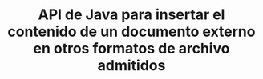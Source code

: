 ---
############################# Static ############################
layout: "auto-gen-gist"
draft: false
path: "es/assembly/java/document/xls"
otherformats: PDF HTML XPS TIFF MHTML TXT XAML EPUB SVG PS PCL XML OTT OXPS MD POT OTP DOC DOCX DOCM DOT DOTX DOTM RTF ODT OTT XLT XLSX XLSM XLTX XLTM XLSB ODS PPT PPTX PPTM PPS PPSX PPSM  POTX POTM ODP EML EMLX MSG 

############################# Head ############################
head_title: "API de Java: agregar contenido de documentos externos a xls_formatos de archivo SUPERIORES"
head_description: "GroupDocs.Assembly Java API permite la inserción dinámica del contenido de documentos externos en varios formatos de archivo como PDF, DOCX, RTF, XLSX, CSV, PPTX, EML, MSG y más."

############################# Header ############################
title: "API de Java para insertar el contenido de un documento externo en otros formatos de archivo admitidos"
description: "GroupDocs.Assembly para Java proporciona funciones para insertar contenido de documentos externos en informes, correos electrónicos y varios formatos de archivo compatibles como PDF, DOC, DOCX, XLSX, CSV, PPTX, EML, MSG y más."

######################### Download Button #######################
button:
    enable: true

############################# About ############################
about:
    enable: true
    title: "¿Cómo insertar el contenido de un documento externo en otros formatos de archivo populares a través de Java?"
    content: |
       Un documento o archivo es una copia electrónica o una copia impresa que contiene información que el usuario puede recuperar en una etapa posterior. Según Wikipedia, un documento puede estar estructurado, como documentos tabulares, listas, formularios o tablas científicas, semiestructurado como un libro o un artículo de periódico, o no estructurado como una nota escrita a mano. GroupDocs.Assembly para Java es una API muy útil que permite a los desarrolladores de software crear potentes aplicaciones para la automatización de documentos y la generación de informes. Es totalmente compatible con la identificación y el trabajo con numerosos formatos de documentos, como PDF, Microsoft Word, hojas de cálculo de Excel, PowerPoint, HTML, correo electrónico de Outlook y muchos más. Admite numerosas funciones avanzadas para trabajar con informes, como la manipulación de elementos de plantilla, informes de listas, informes de gráficos, informes de tablas, etc. Además, la API también es totalmente compatible con varias funciones avanzadas relacionadas con la adición y modificación de contenido de documentos, como agregar contenido a una página de documento, insertar datos en celdas de hojas de cálculo, reemplazar contenido, agregar contenido a una diapositiva de presentación y mucho más. 

############################# content ############################
steps:
    enable: true
    block:
    - title_left: "Agregue contenido de archivo externo a un documento de Word a través de Java"
      content_left: |
       GroupDocs.Assembly Java API ayuda a los programadores de computadoras a manejar tareas de manipulación de documentos dentro de sus propias aplicaciones Java. Es totalmente compatible con el contenido del archivo de un documento externo para varios tipos de tipos de documentos. El siguiente ejemplo de código Java muestra cómo agregar el contenido de un archivo externo a un documento de procesamiento de Word con solo un par de líneas de código. 

      title_right: "Cómo insertar el contenido del documento en el archivo XLS"
      content_right: |
        * Configuración de la plantilla del documento de origen
        * Configuración del informe del documento de destino
        * Crear una instancia de la clase [DocumentAssembler](https://apireference.groupdocs.com/assembly/java/com.groupdocs.assembly/DocumentAssembler)
        * Llame a [AssembleDocument](https://apireference.groupdocs.com/assembly/java/com.groupdocs.assembly/DocumentAssembler#assembleDocument-java.io.InputStream-java.io.OutputStream-com.groupdocs.assembly.LoadSaveOptions-com.groupdocs.assembly.DataSourceInfo...-) método para ensamblar el documento. es compatible
          * La secuencia desde la que leer un documento de plantilla.
          * La corriente para escribir un documento de resultados.
          * Especifica opciones adicionales para cargar y guardar documentos.
          * Proporciona información sobre los objetos de origen de datos que se utilizarán.

      gisthash: "abb65f9e514add59870865121ed3c526"
      gistfile: "insert_documents_to_word_processing.java"

    - title_left: "Agregar contenido de archivos externos a mensajes de correo electrónico a través de Java"
      content_left: |
       GroupDocs.Assembly Java API ha incluido funcionalidad para la inserción de contenido de documentos externos dinámicos en varios formatos de archivo de documentos populares y mensajes de correo electrónico. El siguiente código Java muestra cómo los programadores pueden agregar contenido de documentos externos a sus documentos de correo electrónico sin ninguna aplicación externa.

      title_right: "Cómo agregar el contenido del archivo al documento XLS"
      content_right: |
        * Configuración de la plantilla del documento de origen
        * Configuración del informe del documento de destino
        * Crear una instancia de la clase [DocumentAssembler](https://apireference.groupdocs.com/assembly/java/com.groupdocs.assembly/DocumentAssembler)
        * Llame a [AssembleDocument](https://apireference.groupdocs.com/assembly/java/com.groupdocs.assembly/DocumentAssembler#assembleDocument-java.io.InputStream-java.io.OutputStream-com.groupdocs.assembly.LoadSaveOptions-com.groupdocs.assembly.DataSourceInfo...-) método para ensamblar el documento. es compatible
          * La secuencia desde la que leer un documento de plantilla.
          * La corriente para escribir un documento de resultados.
          * Especifica opciones adicionales para cargar y guardar documentos.
          * Proporciona información sobre los objetos de origen de datos que se utilizarán.

      gisthash: "b72d7608548993ffbe62f97c798ba021"
      gistfile: "Insert_dynamic_documents_to_emails.java"

    - title_left: "Requisitos del sistema"
      content_left: |
        Las API de GroupDocs.Assembly Java son compatibles con todas las principales plataformas y sistemas operativos. Puede generar documentos en Microsoft Word, Excel, PowerPoint, Outlook, OpenOffice y más de 50 formatos. Para obtener una guía completa de requisitos del sistema, visite [requisitos del sistema](https://docs.groupdocs.com/assembly/java/system-requirements/) Antes de ejecutar el código a continuación, asegúrese de tener los siguientes requisitos previos instalados en su sistema:
         * Sistemas Operativos: Microsoft Windows, Linux, Mac OS
         * Compatibilidad con versiones de Java: J2SE 7.0 (1.7), J2SE 8.0 (1.8) o superior
         * Obtenga la última versión de las API Java de GroupDocs.Assembly de [Maven](https://mvnrepository.com/artifact/com.groupdocs/groupdocs-assembly/)
        
      title_right: "Por qué usar GroupDocs.Assembly"
      content_right: |
        * Cree documentos personalizados a partir de plantillas.
        * Adjunte dinámicamente archivos adjuntos de correo electrónico.
        * No se requiere software adicional para crear y automatizar documentos.
        * Genera un documento de salida basado en la fuente de datos.
        * Insertar dinámicamente el contenido del documento en el informe
        * Aplicar fórmula durante el montaje de la hoja de cálculo.
        * Proporciona soporte para múltiples formatos de datos
        * Soporte de operaciones de datos secuenciales.

demos:
    enable: true
        

more_formats:
    enable: true


back_to_top:
    enable: true
---